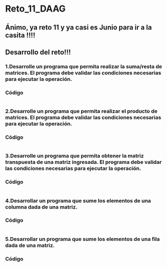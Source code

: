 # Reto_11_DAAG


## Ánimo, ya reto 11 y  ya casi es Junio para ir a la casita !!!!


## Desarrollo del reto!!!

### 1.Desarrolle un programa que permita realizar la suma/resta de matrices. El programa debe validar las condiciones necesarias para ejecutar la operación.
 
### Código
```ruby

```


### 2.Desarrolle un programa que permita realizar el producto de matrices. El programa debe validar las condiciones necesarias para ejecutar la operación.
### Código

```ruby

```



### 3.Desarrolle un programa que permita obtener la matriz transpuesta de una matriz ingresada. El programa debe validar las condiciones necesarias para ejecutar la operación.
### Código


```ruby

```




### 4.Desarrollar un programa que sume los elementos de una columna dada de una matriz.
### Código


```ruby

```

### 5.Desarrollar un programa que sume los elementos de una fila dada de una matriz.
### Código

```ruby

```
